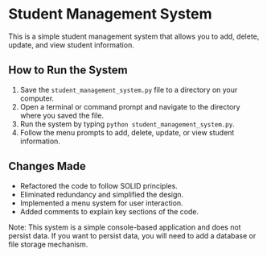 Student Management System
==========================

This is a simple student management system that allows you to add, delete, update, and view student information.

How to Run the System
--------------------

1. Save the `student_management_system.py` file to a directory on your computer.
2. Open a terminal or command prompt and navigate to the directory where you saved the file.
3. Run the system by typing `python student_management_system.py`.
4. Follow the menu prompts to add, delete, update, or view student information.

Changes Made
------------

* Refactored the code to follow SOLID principles.
* Eliminated redundancy and simplified the design.
* Implemented a menu system for user interaction.
* Added comments to explain key sections of the code.

Note: This system is a simple console-based application and does not persist data. If you want to persist data, you will need to add a database or file storage mechanism.
